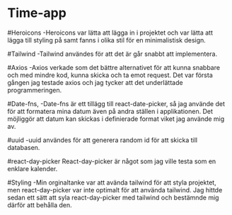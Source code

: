 # Time-app

#Heroicons -Heroicons var lätta att lägga in i projektet och var lätta att lägga till styling på samt fanns i olika stil för en minimalistisk design.

#Tailwind -Tailwind användes för att det är går snabbt att implementera.

#Axios -Axios verkade som det bättre alternativet för att kunna snabbare och med mindre kod, kunna skicka och ta emot request. Det var första gången jag testade axios och jag tycker att det underlättade programmeringen.

#Date-fns, -Date-fns är ett tillägg till react-date-picker, så jag använde det för att formatera mina datum även på andra ställen i applikationen. Det möjliggör att datum kan skickas i definierade format viket jag använde mig av.

#uuid -uuid användes för att generera random id för att skicka till databasen.

#react-day-picker React-day-picker är något som jag ville testa som en enklare kalender.

#Styling -Min orginaltanke var att avända tailwind för att styla projektet, men react-day-picker var inte optimalt för att använda tailwind. Jag hittde sedan ett sätt att syla react-day-picker med tailwind och bestämnde mig därför att behålla den.
